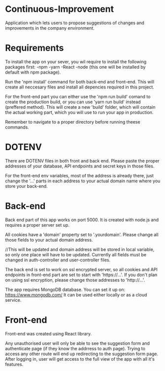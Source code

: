 # Continuous-Improvement
Application which lets users to propose suggestions of changes and improvements in the company environment.

# Requirements
To install the app on your sever, you wil require to install the following packages first:
-npm
-yarn
-React
-node (this one will be installed by default with npm package).

Run the 'npm install' command for both back-end and front-end. This will create all neccesary files and install all depencies required in this project.

For the front-end part you can either use the 'npm run build' comand to create the production build, or you can use 'yarn run build' instead (preffered method). This will create a new 'build' folder, which will contain the actual working part, which you will use to run your app in production.

Remember to navigate to a proper directory before running theese commands.

# DOTENV
There are DOTENV files in both front and back end. Please paste the proper addresses of your database, API endpoints and secret keys in those files. 

For the front-end env variables, most of the address is already there, just change the '...' parts in each address to your actual domain name where you store your back-end.

# Back-end
Back end part of this app works on port 5000. It is created with node.js and requires a proper server set up.

All cookies have a 'domain' property set to '.yourdomain'. Please change all those fields to your actual domain address.

//This will be updated and domain address will be stored in local variable, so only one place will have to be updated. Currently  all fields must be changed in auth-controller and user-controller files.

The back end is set to work on ssl encrypted server, so all cookies and API endpoints in front-end part are set to start with 'https://...'. If you don't plan on using ssl encryption, please change those addresses to 'http://...'.

The app requires MongoDB database. You can set it up on: https://www.mongodb.com/
It can be used either locally or as a cloud service.

# Front-end
Front-end was created using React library. 

Any unauthorised user will only be able to see the suggestion form and authenticate page (if they know the addrress to auth page). Trying to access any other route will end up redirecting to the suggestion form page.
After logging in, user will get access to the full view of the app with all it's features.
